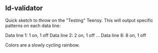 ## ld-validator

Quick sketch to throw on the "Testing" Teensy. This will output specific patterns on each data line:

Data line 1: 1 on, 1 off
Data line 2: 2 on, 1 off
...
Data line 8: 8 on, 1 off

Colors are a slowly cycling rainbow.

